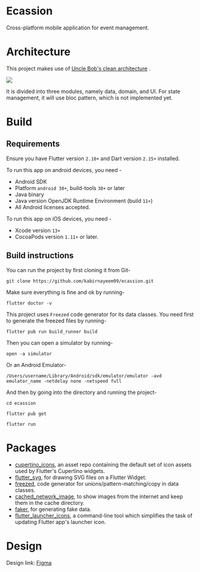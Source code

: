 # Ecassion

Cross-platform mobile application for event management.

# Architecture

This project makes use
of [Uncle Bob's clean architecture](https://blog.cleancoder.com/uncle-bob/2012/08/13/the-clean-architecture.html)
.

![](https://miro.medium.com/max/556/0*zUtZYiJ1bDTugOYY)

It is divided into three modules, namely data, domain, and UI. For state management, it will use
bloc pattern, which is not implemented yet.

# Build

## Requirements

Ensure you have Flutter version `2.10+` and Dart version `2.15+` installed.

To run this app on android devices, you need -

- Android SDK
- Platform `android 30+`, build-tools `30+` or later
- Java binary
- Java version OpenJDK Runtime Environment (build `11+`)
- All Android licenses accepted.

To run this app on iOS devices, you need -

- Xcode version `13+`
- CocoaPods version `1.11+` or later.

## Build instructions

You can run the project by first cloning it from Git-

`git clone https://github.com/kabirnayeem99/ecassion.git`

Make sure everything is fine and ok by running-

`flutter doctor -v`

This project uses `Freezed` code generator for its data classes. You need first to generate the
freezed files by running-

`flutter pub run build_runner build`

Then you can open a simulator by running-

`open -a simulator`

Or an Android Emulator-

`/Users/username/Library/Android/sdk/emulator/emulator -avd emulator_name -netdelay none -netspeed full`

And then by going into the directory and running the project-

`cd ecassion`

`flutter pub get`

`flutter run`

# Packages

- [cupertino_icons](https://pub.dev/packages/cupertino_icons), an asset repo containing the default
  set of icon assets used by Flutter's Cupertino widgets.
- [flutter_svg](https://pub.dev/packages/flutter_svg), for drawing SVG files on a Flutter Widget.
- [freezed](https://pub.dev/packages/freezed), code generator for unions/pattern-matching/copy in
  data classes.
- [cached_network_image](https://pub.dev/packages/cached_network_image), to show images from the
  internet and keep them in the cache directory.
- [faker](https://pub.dev/packages/faker), for generating fake data.
- [flutter_launcher_icons](https://pub.dev/packages/flutter_launcher_icons), a command-line tool
  which simplifies the task of updating Flutter app's launcher icon.

# Design

Design
link: [Figma](https://www.figma.com/file/S5pOCl2NoOYonPbOIMQqBN/Event-booking-app-(Community)?node-id=107%3A1033)
